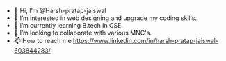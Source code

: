 - 👋 Hi, I’m @Harsh-pratap-jaiswal
- 👀 I’m interested in web designing and upgrade my coding skills.
- 🌱 I’m currently learning B.tech in CSE.
- 💞️ I’m looking to collaborate with various MNC's.
- 📫 How to reach me https://www.linkedin.com/in/harsh-pratap-jaiswal-603844283/

<!---
Harsh-pratap-jaiswal/Harsh-pratap-jaiswal is a ✨ special ✨ repository because its `README.md` (this file) appears on your GitHub profile.
You can click the Preview link to take a look at your changes.
--->
